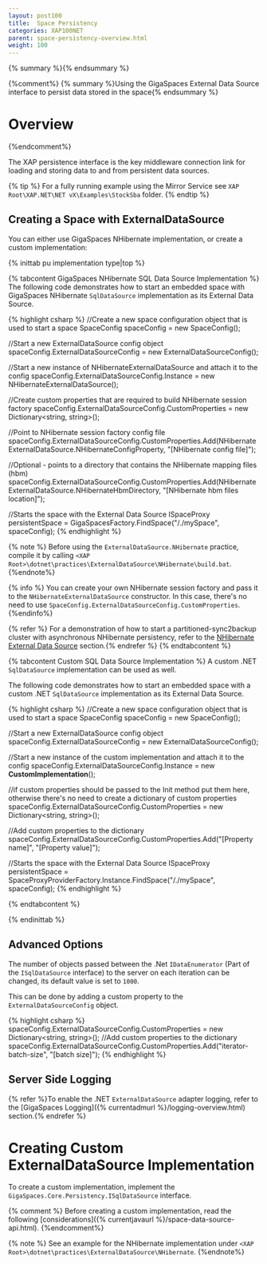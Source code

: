 ```yaml
---
layout: post100
title:  Space Persistency
categories: XAP100NET
parent: space-persistency-overview.html
weight: 100
---
```




{% summary  %}{% endsummary %}

{%comment%}
{% summary  %}Using the GigaSpaces External Data Source interface to persist data stored in the space{% endsummary %}

# Overview
{%endcomment%}


The XAP persistence interface is the key middleware connection link for loading and storing data to and from persistent data sources.


{% tip %}
For a fully running example using the Mirror Service see `XAP Root\XAP.NET\NET vX\Examples\StockSba` folder.
{% endtip %}



## Creating a Space with ExternalDataSource

You can either use GigaSpaces NHibernate implementation, or create a custom implementation:

{% inittab pu implementation type|top %}

{% tabcontent GigaSpaces NHibernate SQL Data Source Implementation %}
The following code demonstrates how to start an embedded space with GigaSpaces NHibernate `SqlDataSource` implementation as its External Data Source.

{% highlight csharp %}
//Create a new space configuration object that is used to start a space
SpaceConfig spaceConfig = new SpaceConfig();

//Start a new ExternalDataSource config object
spaceConfig.ExternalDataSourceConfig = new ExternalDataSourceConfig();

//Start a new instance of NHibernateExternalDataSource and attach it to the config
spaceConfig.ExternalDataSourceConfig.Instance = new NHibernateExternalDataSource();

//Create custom properties that are required to build NHibernate session factory
spaceConfig.ExternalDataSourceConfig.CustomProperties = new Dictionary<string, string>();

//Point to NHibernate session factory config file
spaceConfig.ExternalDataSourceConfig.CustomProperties.Add(NHibernateExternalDataSource.NHibernateConfigProperty,
"[NHibernate config file]");

//Optional - points to a directory that contains the NHibernate mapping files (hbm)
spaceConfig.ExternalDataSourceConfig.CustomProperties.Add(NHibernateExternalDataSource.NHibernateHbmDirectory,
 "[NHibernate hbm files location]");

//Starts the space with the External Data Source
ISpaceProxy persistentSpace = GigaSpacesFactory.FindSpace("/./mySpace", spaceConfig);
{% endhighlight %}

{% note %}
Before using the `ExternalDataSource.NHibernate` practice, compile it by calling `<XAP Root>\dotnet\practices\ExternalDataSource\NHibernate\build.bat`.
{%endnote%}

{% info %}
You can create your own NHibernate session factory and pass it to the `NHibernateExternalDataSource` constructor. In this case, there's no need to use `SpaceConfig.ExternalDataSourceConfig.CustomProperties`.
{%endinfo%}

{% refer %} For a demonstration of how to start a partitioned-sync2backup cluster with asynchronous NHibernate persistency, refer to the [NHibernate External Data Source](./hibernate-space-persistency.html) section.{% endrefer %}
{% endtabcontent %}

{% tabcontent Custom SQL Data Source Implementation %}
A custom .NET `SqlDataSource` implementation can be used as well.

The following code demonstrates how to start an embedded space with a custom .NET `SqlDataSource` implementation as its External Data Source.

{% highlight csharp %}
//Create a new space configuration object that is used to start a space
SpaceConfig spaceConfig = new SpaceConfig();

//Start a new ExternalDataSource config object
spaceConfig.ExternalDataSourceConfig = new ExternalDataSourceConfig();

//Start a new instance of the custom implementation and attach it to the config
spaceConfig.ExternalDataSourceConfig.Instance = new **CustomImplementation**();

//if custom properties should be passed to the Init method put them here, otherwise there's no need to create a dictionary of custom properties
spaceConfig.ExternalDataSourceConfig.CustomProperties = new Dictionary<string, string>();

//Add custom properties to the dictionary
spaceConfig.ExternalDataSourceConfig.CustomProperties.Add("[Property name]", "[Property value]");

//Starts the space with the External Data Source
ISpaceProxy persistentSpace = SpaceProxyProviderFactory.Instance.FindSpace("/./mySpace", spaceConfig);
{% endhighlight %}

{% endtabcontent %}

{% endinittab %}

## Advanced Options

The number of objects passed between the .Net `IDataEnumerator` (Part of the `ISqlDataSource` interface) to the server on each iteration can be changed, its default value is set to `1000`.

This can be done by adding a custom property to the `ExternalDataSourceConfig` object.

{% highlight csharp %}
spaceConfig.ExternalDataSourceConfig.CustomProperties = new Dictionary<string, string>();
//Add custom properties to the dictionary
spaceConfig.ExternalDataSourceConfig.CustomProperties.Add("iterator-batch-size", "[batch size]");
{% endhighlight %}

## Server Side Logging

{% refer %}To enable the .NET `ExternalDataSource` adapter logging, refer to the [GigaSpaces Logging]({% currentadmurl %}/logging-overview.html) section.{% endrefer %}



# Creating Custom ExternalDataSource Implementation

To create a custom implementation, implement the `GigaSpaces.Core.Persistency.ISqlDataSource` interface.

{% comment %}
Before creating a custom implementation, read the following [considerations]({% currentjavaurl %}/space-data-source-api.html).
{%endcomment%}

{% note %}
See an example for the NHibernate implementation under `<XAP Root>\dotnet\practices\ExternalDataSource\NHibernate`.
{%endnote%}